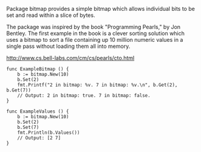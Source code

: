 Package bitmap provides a simple bitmap which allows individual bits to be set and read within a slice of bytes.

The package was inspired by the book "Programming Pearls," by Jon Bentley. The
first example in the book is a clever sorting solution which uses a bitmap to
sort a file containing up 10 million numeric values in a single pass without
loading them all into memory. 

http://www.cs.bell-labs.com/cm/cs/pearls/cto.html

```
func ExampleBitmap () {
    b := bitmap.New(10)
    b.Set(2)
    fmt.Printf("2 in bitmap: %v. 7 in bitmap: %v.\n", b.Get(2), b.Get(7))
    // Output: 2 in bitmap: true. 7 in bitmap: false.
}

func ExampleValues () {
    b := bitmap.New(10)
    b.Set(2)
    b.Set(7)
    fmt.Println(b.Values())
    // Output: [2 7]
}
```
